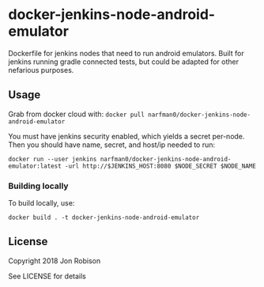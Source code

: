 # docker-jenkins-node-android-emulator

Dockerfile for jenkins nodes that need to run android emulators. Built
for jenkins running gradle connected tests, but could be adapted for
other nefarious purposes.

## Usage

Grab from docker cloud with: `docker pull narfman0/docker-jenkins-node-android-emulator`

You must have jenkins security enabled, which yields a secret per-node. Then
you should have name, secret, and host/ip needed to run:

`docker run --user jenkins narfman0/docker-jenkins-node-android-emulator:latest -url http://$JENKINS_HOST:8080 $NODE_SECRET $NODE_NAME`

### Building locally

To build locally, use:

`docker build . -t docker-jenkins-node-android-emulator`

## License

Copyright 2018 Jon Robison

See LICENSE for details
